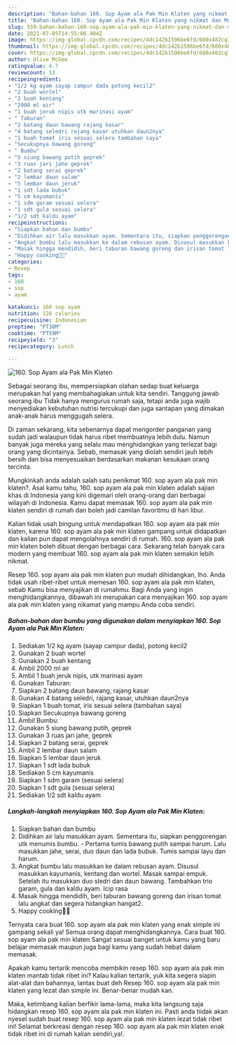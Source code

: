 ```yaml
---
description: "Bahan-bahan 160. Sop Ayam ala Pak Min Klaten yang nikmat dan Mudah Dibuat"
title: "Bahan-bahan 160. Sop Ayam ala Pak Min Klaten yang nikmat dan Mudah Dibuat"
slug: 559-bahan-bahan-160-sop-ayam-ala-pak-min-klaten-yang-nikmat-dan-mudah-dibuat
date: 2021-07-05T14:55:06.404Z
image: https://img-global.cpcdn.com/recipes/4dc142b1596be6fd/680x482cq70/160-sop-ayam-ala-pak-min-klaten-foto-resep-utama.jpg
thumbnail: https://img-global.cpcdn.com/recipes/4dc142b1596be6fd/680x482cq70/160-sop-ayam-ala-pak-min-klaten-foto-resep-utama.jpg
cover: https://img-global.cpcdn.com/recipes/4dc142b1596be6fd/680x482cq70/160-sop-ayam-ala-pak-min-klaten-foto-resep-utama.jpg
author: Olive McGee
ratingvalue: 4.7
reviewcount: 13
recipeingredient:
- "1/2 kg ayam sayap campur dada potong kecil2"
- "2 buah wortel"
- "2 buah kentang"
- "2000 ml air"
- "1 buah jeruk nipis utk marinasi ayam"
- " Taburan"
- "2 batang daun bawang rajang kasar"
- "4 batang seledri rajang kasar utuhkan daun2nya"
- "1 buah tomat iris sesuai selera tambahan saya"
- "Secukupnya bawang goreng"
- " Bumbu"
- "5 siung bawang putih geprek"
- "3 ruas jari jahe geprek"
- "2 batang serai geprek"
- "2 lembar daun salam"
- "5 lembar daun jeruk"
- "1 sdt lada bubuk"
- "5 cm kayumanis"
- "1 sdm garam sesuai selera"
- "1 sdt gula sesuai selera"
- "1/2 sdt kaldu ayam"
recipeinstructions:
- "Siapkan bahan dan bumbu"
- "Didihkan air lalu masukkan ayam. Sementara itu, siapkan penggorengan utk menumis bumbu.  Pertama tumis bawang putih sampai harum. Lalu masukkan jahe, serai, duo daun dan lada bubuk. Tumis sampai layu dan harum."
- "Angkat bumbu lalu masukkan ke dalam rebusan ayam. Disusul masukkan kayumanis, kentang dan wortel. Masak sampai empuk. Setelah itu masukkan duo sledri dan daun bawang. Tambahkan trio garam, gula dan kaldu ayam. Icip rasa"
- "Masak hingga mendidih, beri taburan bawang goreng dan irisan tomat lalu angkat dan segera hidangkan hangat2."
- "Happy cooking🥰🥰"
categories:
- Resep
tags:
- 160
- sop
- ayam

katakunci: 160 sop ayam 
nutrition: 126 calories
recipecuisine: Indonesian
preptime: "PT38M"
cooktime: "PT59M"
recipeyield: "3"
recipecategory: Lunch

---
```



![160. Sop Ayam ala Pak Min Klaten](https://img-global.cpcdn.com/recipes/4dc142b1596be6fd/680x482cq70/160-sop-ayam-ala-pak-min-klaten-foto-resep-utama.jpg)

Sebagai seorang ibu, mempersiapkan olahan sedap buat keluarga merupakan hal yang membahagiakan untuk kita sendiri. Tanggung jawab seorang ibu Tidak hanya mengurus rumah saja, tetapi anda juga wajib menyediakan kebutuhan nutrisi tercukupi dan juga santapan yang dimakan anak-anak harus menggugah selera.

Di zaman  sekarang, kita sebenarnya dapat mengorder panganan yang sudah jadi walaupun tidak harus ribet membuatnya lebih dulu. Namun banyak juga mereka yang selalu mau menghidangkan yang terlezat bagi orang yang dicintainya. Sebab, memasak yang diolah sendiri jauh lebih bersih dan bisa menyesuaikan berdasarkan makanan kesukaan orang tercinta. 



Mungkinkah anda adalah salah satu penikmat 160. sop ayam ala pak min klaten?. Asal kamu tahu, 160. sop ayam ala pak min klaten adalah sajian khas di Indonesia yang kini digemari oleh orang-orang dari berbagai wilayah di Indonesia. Kamu dapat memasak 160. sop ayam ala pak min klaten sendiri di rumah dan boleh jadi camilan favoritmu di hari libur.

Kalian tidak usah bingung untuk mendapatkan 160. sop ayam ala pak min klaten, karena 160. sop ayam ala pak min klaten gampang untuk didapatkan dan kalian pun dapat mengolahnya sendiri di rumah. 160. sop ayam ala pak min klaten boleh dibuat dengan berbagai cara. Sekarang telah banyak cara modern yang membuat 160. sop ayam ala pak min klaten semakin lebih nikmat.

Resep 160. sop ayam ala pak min klaten pun mudah dihidangkan, lho. Anda tidak usah ribet-ribet untuk memesan 160. sop ayam ala pak min klaten, sebab Kamu bisa menyajikan di rumahmu. Bagi Anda yang ingin menghidangkannya, dibawah ini merupakan cara menyajikan 160. sop ayam ala pak min klaten yang nikamat yang mampu Anda coba sendiri.

<!--inarticleads1-->

##### Bahan-bahan dan bumbu yang digunakan dalam menyiapkan 160. Sop Ayam ala Pak Min Klaten:

1. Sediakan 1/2 kg ayam (sayap campur dada), potong kecil2
1. Gunakan 2 buah wortel
1. Gunakan 2 buah kentang
1. Ambil 2000 ml air
1. Ambil 1 buah jeruk nipis, utk marinasi ayam
1. Gunakan  Taburan:
1. Siapkan 2 batang daun bawang, rajang kasar
1. Gunakan 4 batang seledri, rajang kasar, utuhkan daun2nya
1. Siapkan 1 buah tomat, iris sesuai selera (tambahan saya)
1. Siapkan Secukupnya bawang goreng
1. Ambil  Bumbu:
1. Gunakan 5 siung bawang putih, geprek
1. Gunakan 3 ruas jari jahe, geprek
1. Siapkan 2 batang serai, geprek
1. Ambil 2 lembar daun salam
1. Siapkan 5 lembar daun jeruk
1. Siapkan 1 sdt lada bubuk
1. Sediakan 5 cm kayumanis
1. Siapkan 1 sdm garam (sesuai selera)
1. Siapkan 1 sdt gula (sesuai selera)
1. Sediakan 1/2 sdt kaldu ayam




<!--inarticleads2-->

##### Langkah-langkah menyiapkan 160. Sop Ayam ala Pak Min Klaten:

1. Siapkan bahan dan bumbu
1. Didihkan air lalu masukkan ayam. Sementara itu, siapkan penggorengan utk menumis bumbu.  - Pertama tumis bawang putih sampai harum. Lalu masukkan jahe, serai, duo daun dan lada bubuk. Tumis sampai layu dan harum.
1. Angkat bumbu lalu masukkan ke dalam rebusan ayam. Disusul masukkan kayumanis, kentang dan wortel. Masak sampai empuk. Setelah itu masukkan duo sledri dan daun bawang. Tambahkan trio garam, gula dan kaldu ayam. Icip rasa
1. Masak hingga mendidih, beri taburan bawang goreng dan irisan tomat lalu angkat dan segera hidangkan hangat2.
1. Happy cooking🥰🥰




Ternyata cara buat 160. sop ayam ala pak min klaten yang enak simple ini gampang sekali ya! Semua orang dapat menghidangkannya. Cara buat 160. sop ayam ala pak min klaten Sangat sesuai banget untuk kamu yang baru belajar memasak maupun juga bagi kamu yang sudah hebat dalam memasak.

Apakah kamu tertarik mencoba membikin resep 160. sop ayam ala pak min klaten mantab tidak ribet ini? Kalau kalian tertarik, yuk kita segera siapin alat-alat dan bahannya, lantas buat deh Resep 160. sop ayam ala pak min klaten yang lezat dan simple ini. Benar-benar mudah kan. 

Maka, ketimbang kalian berfikir lama-lama, maka kita langsung saja hidangkan resep 160. sop ayam ala pak min klaten ini. Pasti anda tiidak akan nyesel sudah buat resep 160. sop ayam ala pak min klaten lezat tidak ribet ini! Selamat berkreasi dengan resep 160. sop ayam ala pak min klaten enak tidak ribet ini di rumah kalian sendiri,ya!.

